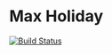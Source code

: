 
<!-- README.md is generated from README.Rmd. Please edit that file -->
Max Holiday
===========

[![Build Status](https://travis-ci.org/dougmet/maxholiday.svg?branch=master)](https://travis-ci.org/dougmet/maxholiday)
